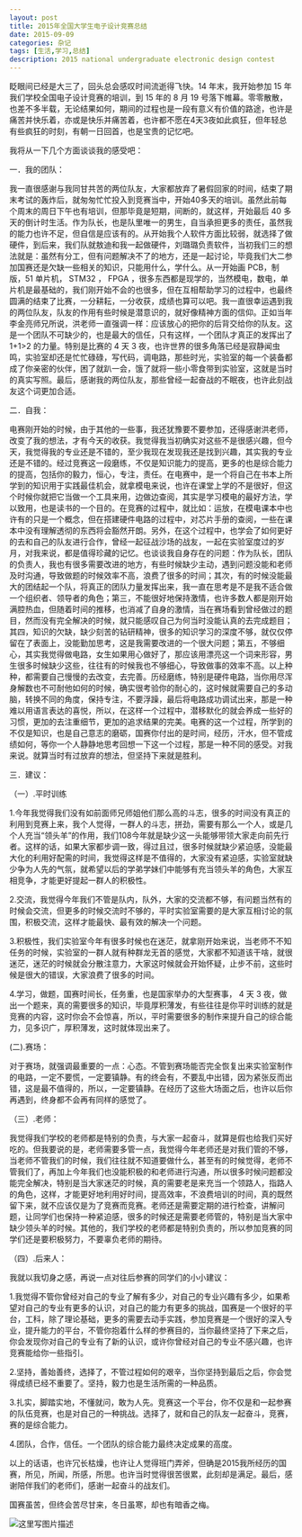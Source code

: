 ```yaml
---
layout: post
title: 2015年全国大学生电子设计竞赛总结
date: 2015-09-09
categories: 杂记
tags: [生活,学习,总结]
description: 2015 national undergraduate electronic design contest
---
```



眨眼间已经是大三了，回头总会感叹时间流逝得飞快。14 年末，我开始参加 15 年我们学校全国电子设计竞赛的培训，到 15 年的 8 月 19 号落下帷幕。零零散散，也差不多半载，无论结果如何，期间的过程也是一段有意义有价值的路途，也许是痛苦并快乐着，亦或是快乐并痛苦着，也许都不愿在4天3夜如此疯狂，但年轻总有些疯狂的时刻，有朝一日回首，也是宝贵的记忆吧。
	
我将从一下几个方面谈谈我的感受吧：

一．我的团队：

我一直很感谢与我同甘共苦的两位队友，大家都放弃了暑假回家的时间，结束了期末考试的轰炸后，就匆匆忙忙投入到竞赛当中，开始40多天的培训。虽然此前每个周末的周日下午也有培训，但那毕竟是短期，间断的，就这样，开始最后 40 多天的倒计时生活。作为队长，也是队里唯一的男生，自当承担更多的责任，虽然我的能力也许不足，但自信是应该有的。从开始我个人软件方面比较弱，就选择了做硬件，到后来，我们队就敖迪和我一起做硬件，刘璐璐负责软件，当初我们三的想法就是：虽然有分工，但有问题解决不了的地方，还是一起讨论，毕竟我们大二参加国赛还是欠缺一些相关的知识，只能用什么，学什么。从一开始画 PCB，制版，51 单片机， STM32 ， FPGA ，很多东西都是现学的，当然模电，数电，单片机是最基础的，我们刚开始不会的也很多，但在互相帮助学习的过程中，也最终圆满的结束了比赛，一分耕耘，一分收获，成绩也算可以吧。我一直很幸运遇到我的两位队友，队友的作用有些时候是潜意识的，就好像精神方面的信仰。正如当年李金亮师兄所说，洪老师一直强调一样：应该放心的把你的后背交给你的队友。这是一个团队不可缺少的，也是最大的信任，只有这样，一个团队才真正的发挥出了 1+1>2 的力量。特别是比赛的 4 天 3 夜，也许世界的很多角落已经是寂静闻虫鸣，实验室却还是忙忙碌碌，写代码，调电路，那些时光，实验室的每一个装备都成了你亲密的伙伴，困了就趴一会，饿了就将一些小零食带到实验室，这就是当时的真实写照。最后，感谢我的两位队友，那些曾经一起奋战的不眠夜，也许此刻战友这个词更加合适。

二．自我：

电赛刚开始的时候，由于其他的一些事，我还犹豫要不要参加，还得感谢洪老师，改变了我的想法，才有今天的收获。我觉得我当初确实对这些不是很感兴趣，但今天，我觉得我的专业还是不错的，至少我现在发现我还是找到兴趣，其实我的专业还是不错的。经过竞赛这一段磨练，不仅是知识能力的提高，更多的也是综合能力的提高，包括你的毅力，恒心，专注，责任。在电赛中，是一个将自己在书本上所学到的知识用于实践最佳机会，就拿模电来说，也许在课堂上学的不是很好，但这个时候你就把它当做一个工具来用，边做边查阅，其实是学习模电的最好方法，学以致用，也是读书的一个目的。在竞赛的过程中，就比如：运放，在模电课本中也许有的只是一个概念，但在搭建硬件电路的过程中，对芯片手册的查阅，一些在课本中没有理解透彻的东西将会豁然开朗。另外，在这个过程中，也学会了如何更好的去和自己的队友进行合作，曾经一起征战沙场的战友，一起在实验室度过的岁月，对我来说，都是值得珍藏的记忆。也谈谈我自身存在的问题：作为队长，团队的负责人，我也有很多需要改进的地方，有些时候缺少主动，遇到问题没能和老师及时沟通，导致做题的时候效率不高，浪费了很多的时间；其次，有的时候没能最大的团结起一个队，将真正的团队力量发挥出来，我一直在思考是不是我不适合做一个组织者、领导者的角色；第三，不能很好地保持激情，也许多数人都是刚开始满腔热血，但随着时间的推移，也消减了自身的激情，当在赛场看到曾经做过的题目，然而没有完全解决的时候，就只能感叹自己为何当时没能认真的去完成题目；其四，知识的欠缺，缺少刻苦的钻研精神，很多的知识学习的深度不够，就仅仅停留在了表面上，没能勤加思考，这是我需要改进的一个很大问题；第五，不够细心，其实我觉得做电路，女生如果用心做好了，那应该用漂亮这一个词来形容，男生很多时候缺少这些，往往有的时候我也不够细心，导致做事的效率不高。以上种种，都需要自己慢慢的去改变，去完善。历经磨练，特别是硬件电路，当你用尽浑身解数也不可耐他如何的时候，确实很考验你的耐心的，这时候就需要自己的多动脑，转换不同的角度，保持专注，不要浮躁，最后将电路成功调试出来，那是一种难以用语言表达的喜悦，所以，在这样一个过程中，潜移默化的就会养成一些好的习惯，更加的去注重细节，更加的追求结果的完美。电赛的这一个过程，所学到的不仅是知识，也是自己意志的磨砺，国赛你付出的是时间，经历，汗水，但不管成绩如何，等你一个人静静地思考回想一下这一个过程，那是一种不同的感受。对我来说。就算当时有过放弃的想法，但坚持下来就是胜利。

三．建议：

（一）.平时训练

1.今年我觉得我们没有如前面师兄师姐他们那么高的斗志，很多的时间没有真正的利用到竞赛上来，我个人觉得，一群人的斗志，拼劲，需要有那么一个人，或是几个人充当“领头羊”的作用，我们108今年就是缺少这一头能够带领大家走向前先行者。这样的话，如果大家都步调一致，得过且过，很多时候就缺少紧迫感，没能最大化的利用好配需的时间，我觉得这样是不值得的，大家没有紧迫感，实验室就缺少争为人先的气氛，就希望以后的学弟学妹们中能够有充当领头羊的角色，大家互相竞争，才能更好提起一群人的积极性。

2.交流，我觉得今年我们不管是队内，队外，大家的交流都不够，有问题当然有的时候会交流，但更多的时候交流时不够的，平时实验室需要的是大家互相讨论的氛围，积极交流，这样才能最快、最有效的解决一个问题。

3.积极性，我们实验室今年有很多时候也在迷茫，就拿刚开始来说，当老师不不知任务的时候，实验室的一群人就有种群龙无首的感觉，大家都不知道该干啥，就很迷茫，迷茫的时候就会分散注意力，大家这时候就会开始怀疑，止步不前，这些时候是很大的错误，大家浪费了很多的时间。

4.学习，做题，国赛时间长，任务重，也是国家举办的大型赛事， 4 天 3  夜，做出一个题来，真的需要很多的知识，毕竟厚积薄发，有些往往是你平时训练的就是竞赛的内容，这时你会不会惊喜，所以，平时需要很多的制作来提升自己的综合能力，见多识广，厚积薄发，这时就体现出来了。

(二).赛场：

   对于赛场，就强调最重要的一点：心态。不管到赛场能否完全恢复出来实验室制作的电路，一定不要慌，一定要镇静。有的终会有，不要乱中出错，因为紧张反而出错，这是最不值得的，所以，一定要镇静。在经历了这些大场面之后，也许以后你再遇到，终身都不会再有同样的感觉了。
     
（三）.老师：

我觉得我们学校的老师都是特别的负责，与大家一起奋斗，就算是假也给我们买好吃的。但我要说的是，老师需要多管一点，我觉得今年老师还是对我们管的不够，当老师不管我们的时候，我们往往就不知道要做什么，甚至有的时候觉得，老师不管我们了，再加上今年我们也没能积极的和老师进行沟通，所以很多时候问题都没能完全解决，特别是当大家迷茫的时候，真的需要老是来充当一个领路人，指路人的角色，这样，才能更好地利用好时间，提高效率，不浪费培训的时间，真的既然留下来，就不应该仅是为了竞赛而竞赛。老师还是需要定期的进行检查，讲解问题，让同学们也保持一种紧迫感，很多的时候还是需要老师管的，特别是当大家中缺少领头羊的时候。其他的，我们学校的老师都是特别负责的，所以参加竞赛的同学们还是要积极努力，不要辜负老师的期待。

（四）.后来人：

我就以我切身之感，再说一点对往后参赛的同学们的小小建议：

1.我觉得不管你曾经对自己的专业了解有多少，对自己的专业兴趣有多少，如果希望对自己的专业有更多的认识，对自己的能力有更多的挑战，国赛是一个很好的平台，工科，除了理论基础，更多的需要去动手实践，参加竞赛是一个很好的深入专业，提升能力的平台，不管你抱着什么样的参赛目的，当你最终坚持了下来之后，你会发现你对自己的专业有了新的认识，或许你曾经对自己的专业不感兴趣，也许竞赛能给你一些指引。

2.坚持，善始善终，选择了，不管过程如何的艰辛，当你坚持到最后之后，你会觉得成绩已经不重要了。坚持，毅力也是生活所需的一种品质。

3.扎实，脚踏实地，不懂就问，敢为人先。竞赛这一个平台，你不仅是和一起参赛的队伍竞赛，也是对自己的一种挑战。选择了，就和自己的队友一起奋斗，竞赛，赛的是综合能力。

4.团队，合作，信任。一个团队的综合能力最终决定成果的高度。

以上的话语，也许冗长枯燥，也许让人觉得班门弄斧，但确是2015我所经历的国赛，所见，所闻，所感，所思。也许当时觉得很苦很累，此刻却是满足。最后，感谢陪伴我们的老师们，感谢一起奋斗的战友们。

国赛虽苦，但终会苦尽甘来，冬日虽寒，却也有暗香之梅。

![这里写图片描述](http://img.blog.csdn.net/20161215224731493?watermark/2/text/aHR0cDovL2Jsb2cuY3Nkbi5uZXQvd3d0MTg4MTE3MDc5NzE=/font/5a6L5L2T/fontsize/400/fill/I0JBQkFCMA==/dissolve/70/gravity/SouthEast)